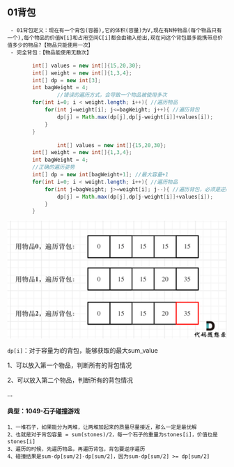 ## 01背包

```
 - 01背包定义：现在有一个背包(容器),它的体积(容量)为V,现在有N种物品(每个物品只有一个),每个物品的价值W[i]和占用空间C[i]都会由输入给出,现在问这个背包最多能携带总价值多少的物品?【物品只能使用一次】
 - 完全背包：【物品能使用无数次】
```

```java
        int[] values = new int[]{15,20,30};
        int[] weight = new int[]{1,3,4};
        int[] dp = new int[3];
        int bagWeight = 4;
				//错误的遍历方式，会导致一个物品被使用多次
        for(int i=0; i < weight.length; i++){ //遍历物品
            for(int j=weight[i]; j<=bagWeight; j++){ //遍历背包
                dp[j] = Math.max(dp[j],dp[j-weight[i]]+values[i]);
            }
        }
```

```java
				int[] values = new int[]{15,20,30};
        int[] weight = new int[]{1,3,4};
        int bagWeight = 4;
        //正确的遍历姿势
        int[] dp = new int[bagWeight+1]; //最大容量+1
        for(int i=0; i < weight.length; i++){ //遍历物品
            for(int j=bagWeight; j>=weight[i]; j--){ //遍历背包，必须是逆序遍历
                dp[j] = Math.max(dp[j],dp[j-weight[i]]+values[i]);
            }
        }
```

![image-20210128112436280](image-20210128112436280.png)



`dp[i]`：对于容量为i的背包，能够获取的最大sum_value

1、可以放入第一个物品，判断所有的背包情况

2、可以放入第二个物品，判断所有的背包情况

...

#### 典型：1049-石子碰撞游戏

```
1、一堆石子，如果能分为两堆，让两堆加起来的质量尽量接近，那么一定是最优解
2、也就是对于背包容量 = sum(stones)/2，每一个石子的重量为stones[i]，价值也是stones[i]
3、遍历的时候，先遍历物品，再遍历背包，背包要逆序遍历
4、碰撞结果是sum-dp[sum/2]-dp[sum/2]，因为sum-dp[sum/2] >= dp[sum/2]
```

```java

```









































